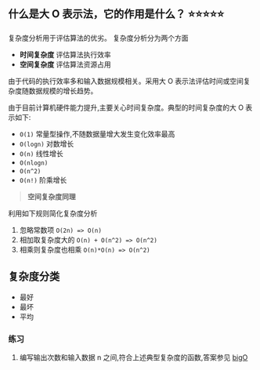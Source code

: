 ## 什么是大 O 表示法，它的作用是什么？ ⭐️⭐️⭐️⭐️⭐️

复杂度分析用于评估算法的优劣。
复杂度分析分为两个方面

* **时间复杂度** 评估算法执行效率
* **空间复杂度** 评估算法资源占用

由于代码的执行效率多和输入数据规模相关。采用大 O 表示法评估时间或空间复杂度随数据规模的增长趋势。

由于目前计算机硬件能力提升,主要关心时间复杂度。典型的时间复杂度的大 O 表示如下:

* `O(1)` 常量型操作,不随数据量增大发生变化效率最高
* `O(logn)` 对数增长
* `O(n)` 线性增长
* `O(nlogn)`
* `O(n^2)`
* `O(n!)` 阶乘增长

> **空间复杂度同理**

利用如下规则简化复杂度分析

1. 忽略常数项
    `O(2n) => O(n)`
2. 相加取复杂度大的
    `O(n) + O(n^2) => O(n^2)`
3. 相乘则复杂度也相乘
    `O(n)*O(n) => O(n^2)`

## 复杂度分类

* 最好
* 最坏
* 平均

### 练习

1. 编写输出次数和输入数据 n 之间,符合上述典型复杂度的函数,答案参见 [bigO](./bigO.js)
